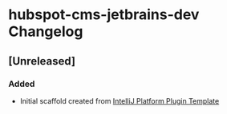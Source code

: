 <!-- Keep a Changelog guide -> https://keepachangelog.com -->

# hubspot-cms-jetbrains-dev Changelog

## [Unreleased]
### Added
- Initial scaffold created from [IntelliJ Platform Plugin Template](https://github.com/JetBrains/intellij-platform-plugin-template)
